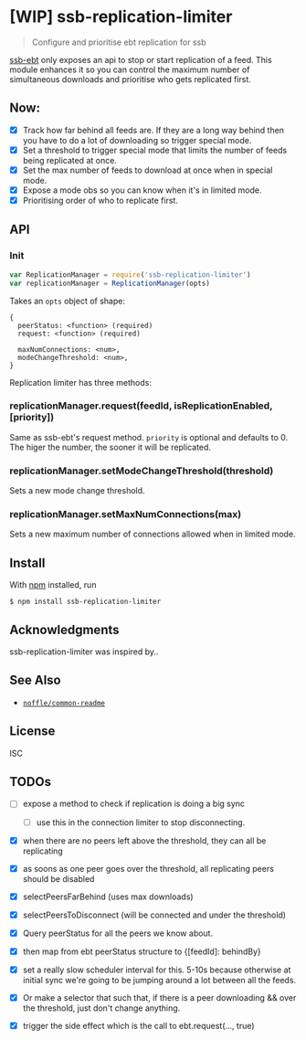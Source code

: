 # [WIP] ssb-replication-limiter

> Configure and prioritise ebt replication for ssb

[ssb-ebt](https://github.com/ssbc/ssb-ebt) only exposes an api to stop or start replication of a feed. This module enhances it so you can control the maximum number of simultaneous downloads and prioritise who gets replicated first.

## Now: 

  - [x] Track how far behind all feeds are. If they are a long way behind then you have to do a lot of downloading so trigger special mode.
  - [x] Set a threshold to trigger special mode that limits the number of feeds being replicated at once. 
  - [x] Set the max number of feeds to download at once when in special mode.
  - [x] Expose a mode obs so you can know when it's in limited mode. 
  - [x] Prioritising order of who to replicate first.

## API


### Init

```js
var ReplicationManager = require('ssb-replication-limiter')
var replicationManager = ReplicationManager(opts)
```
Takes an `opts` object of shape: 

```
{
  peerStatus: <function> (required)
  request: <function> (required)

  maxNumConnections: <num>,
  modeChangeThreshold: <num>,
}
```

Replication limiter has three methods:

###  replicationManager.request(feedId, isReplicationEnabled, [priority])

Same as ssb-ebt's request method. `priority` is optional and defaults to 0. The higer the number, the sooner it will be replicated.

### replicationManager.setModeChangeThreshold(threshold)

Sets a new mode change threshold.

### replicationManager.setMaxNumConnections(max)

Sets a new maximum number of connections allowed when in limited mode.
 
## Install

With [npm](https://npmjs.org/) installed, run

```
$ npm install ssb-replication-limiter
```

## Acknowledgments

ssb-replication-limiter was inspired by..

## See Also

- [`noffle/common-readme`](https://github.com/noffle/common-readme)

## License

ISC


## TODOs

- [ ] expose a method to check if replication is doing a big sync
  - [ ] use this in the connection limiter to stop disconnecting.

- [x] when there are no peers left above the threshold, they can all be replicating

- [x] as soons as one peer goes over the threshold, all replicating peers should be disabled

- [x] selectPeersFarBehind (uses max downloads)

- [x] selectPeersToDisconnect (will be connected and under the threshold)

- [x] Query peerStatus for all the peers we know about.

- [x] then map from ebt peerStatus structure to {[feedId]: behindBy}

- [x] set a really slow scheduler interval for this. 5-10s because otherwise at initial sync we're going to be jumping around a lot between all the feeds.

- [x] Or make a selector that such that, if there is a peer downloading && over the threshold, just don't change anything.

- [x] trigger the side effect which is the call to ebt.request(..., true)

